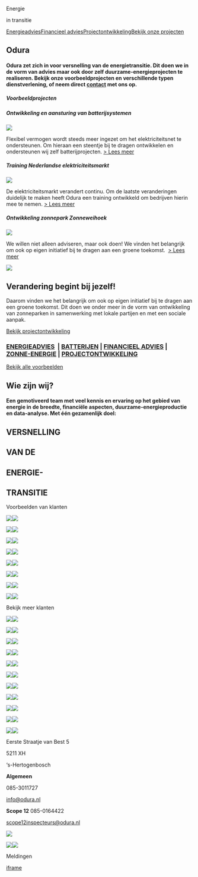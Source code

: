Energie

in transitie

[Energieadvies](https://www.odura.nl/energieadvies/)[Financieel advies](https://www.odura.nl/financieel-advies/)[Projectontwikkeling](https://www.odura.nl/projectontwikkeling/)[Bekijk onze projecten](https://www.odura.nl/voorbeeldprojecten/)

## Odura

#### Odura zet zich in voor versnelling van de energietransitie. Dit doen we in de vorm van advies maar ook door zelf duurzame-energieprojecten te realiseren. Bekijk onze voorbeeldprojecten en verschillende typen dienstverlening, of neem direct [contact](https://odura.nl/contact/) met ons op.

##### Voorbeeldprojecten

##### Ontwikkeling en aansturing van batterijsystemen

![](https://odura.nl/wp-content/uploads/2024/03/BESS-Dassenberg-scaled.jpg.webp)

Flexibel vermogen wordt steeds meer ingezet om het elektriciteitsnet te ondersteunen. Om hieraan een steentje bij te dragen ontwikkelen en ondersteunen wij zelf batterijprojecten. [\> Lees meer](https://odura.nl/portfolio_page/ontwikkeling-van-zonneparken/)

##### Training Nederlandse elektriciteitsmarkt

![](https://odura.nl/wp-content/uploads/2024/03/Elektriciteitsmasten-scaled.jpg.webp)

De elektriciteitsmarkt verandert continu. Om de laatste veranderingen duidelijk te maken heeft Odura een training ontwikkeld om bedrijven hierin mee te nemen. [\> Lees meer](https://odura.nl/portfolio_page/training-elektriciteitsmarkt/)

##### Ontwikkeling zonnepark Zonneweihoek

![](https://odura.nl/wp-content/uploads/2018/12/20201104_122439-scaled.jpg.webp)

We willen niet alleen adviseren, maar ook doen! We vinden het belangrijk om ook op eigen initiatief bij te dragen aan een groene toekomst.  [\> Lees meer](https://odura.nl/portfolio_page/zonneweihoek/)

![](https://odura.nl/wp-content/uploads/2019/01/folder.png.webp)

## Verandering begint   bij jezelf!

Daarom vinden we het belangrijk om ook op eigen initiatief bij te dragen aan een groene toekomst. Dit doen we onder meer in de vorm van ontwikkeling van zonneparken in samenwerking met lokale partijen en met een sociale aanpak.

[Bekijk projectontwikkeling](https://odura.nl/projectontwikkeling/)

### [ENERGIEADVIES](https://odura.nl/energieadvies)  \| [BATTERIJEN](https://odura.nl/batterijen) \| [FINANCIEEL ADVIES](https://odura.nl/financieel-advies/) \|  [ZONNE-ENERGIE](https://www.odura.nl/zonne-energieprojecten/) \| [PROJECTONTWIKKELING](https://odura.nl/projectontwikkeling/)

[Bekijk alle voorbeelden](https://odura.nl/voorbeeldprojecten/)

## Wie zijn wij?

#### Een gemotiveerd team met veel kennis en ervaring op het gebied van energie in de breedte, financiële aspecten, duurzame-energieproductie en data-analyse. Met één gezamenlijk doel:

## VERSNELLING

## VAN DE

## ENERGIE-

## TRANSITIE

Voorbeelden van klanten

[![](https://odura.nl/wp-content/uploads/2019/01/ns.png.webp)![](https://odura.nl/wp-content/uploads/2019/01/ns.png.webp)](http://ns.nl/)

[![](https://odura.nl/wp-content/uploads/2019/01/rvo.png.webp)![](https://odura.nl/wp-content/uploads/2019/01/rvo.png.webp)](https://www.rvo.nl/)

[![](https://odura.nl/wp-content/uploads/2019/01/ey.png.webp)![](https://odura.nl/wp-content/uploads/2019/01/ey.png.webp)](https://www.ey.com/nl/nl/home)

[![](https://odura.nl/wp-content/uploads/2019/01/accell.png.webp)![](https://odura.nl/wp-content/uploads/2019/01/accell.png.webp)](https://www.accell-group.com/nl)

[![](https://odura.nl/wp-content/uploads/2019/01/wpf.png.webp)![](https://odura.nl/wp-content/uploads/2019/01/wpf.png.webp)](http://www.wpfzh.nl/)

[![](https://odura.nl/wp-content/uploads/2019/01/gemeente-roosendaal.png.webp)![](https://odura.nl/wp-content/uploads/2019/01/gemeente-roosendaal.png.webp)](https://roosendaal.nl/)

[![](https://odura.nl/wp-content/uploads/2019/01/provincie-friesland.png.webp)![](https://odura.nl/wp-content/uploads/2019/01/provincie-friesland.png.webp)](https://www.fryslan.frl/)

[![](https://odura.nl/wp-content/uploads/2019/01/hvc.png.webp)![](https://odura.nl/wp-content/uploads/2019/01/hvc.png.webp)](https://www.hvcgroep.nl/)

Bekijk meer klanten

[![](https://odura.nl/wp-content/uploads/2019/01/arriva.png.webp)![](https://odura.nl/wp-content/uploads/2019/01/arriva.png.webp)](https://www.arriva.nl/consumenten.html)

[![](https://odura.nl/wp-content/uploads/2019/01/suez.png.webp)![](https://odura.nl/wp-content/uploads/2019/01/suez.png.webp)](https://www.suez.nl/nl-NL)

[![](https://odura.nl/wp-content/uploads/2019/01/tu-delft.png.webp)![](https://odura.nl/wp-content/uploads/2019/01/tu-delft.png.webp)](https://www.tudelft.nl/)

[![](https://odura.nl/wp-content/uploads/2019/01/uu.png.webp)![](https://odura.nl/wp-content/uploads/2019/01/uu.png.webp)](https://www.uu.nl/)

[![](https://odura.nl/wp-content/uploads/2019/01/portaal.png.webp)![](https://odura.nl/wp-content/uploads/2019/01/portaal.png.webp)](https://www.portaal.nl/)

[![](https://odura.nl/wp-content/uploads/2019/01/heylen-group.png.webp)![](https://odura.nl/wp-content/uploads/2019/01/heylen-group.png.webp)](https://www.heylengroup.com/)

[![](https://odura.nl/wp-content/uploads/2019/01/wijchen.png.webp)![](https://odura.nl/wp-content/uploads/2019/01/wijchen.png.webp)](https://www.wijchen.nl/)

[![](https://odura.nl/wp-content/uploads/2019/01/volksgezondheid.png.webp)![](https://odura.nl/wp-content/uploads/2019/01/volksgezondheid.png.webp)](https://www.rivm.nl/)

[![](https://odura.nl/wp-content/uploads/2020/05/rijkswatersstaat.png.webp)![](https://odura.nl/wp-content/uploads/2020/05/rijkswatersstaat.png.webp)](https://www.rijkswaterstaat.nl/)

[![](https://odura.nl/wp-content/uploads/2020/05/samengroen.png.webp)![](https://odura.nl/wp-content/uploads/2020/05/samengroen.png.webp)](https://www.samengroen.com/)

[![](https://odura.nl/wp-content/uploads/2025/03/DSG_Logo_CMYK-Custom.png.webp)![](https://odura.nl/wp-content/uploads/2025/03/DSG_Logo_CMYK-Custom.png.webp)](https://dsg.nl/)

Eerste Straatje van Best 5

5211 XH

‘s-Hertogenbosch

**Algemeen**

085-3011727

[info@odura.nl](mailto:info@odura.nl)

**Scope 12** 085-0164422

[scope12inspecteurs@odura.nl](mailto:scope12inspecteurs@odura.nl)

![](https://odura.nl/wp-content/uploads/2019/04/Odura-Footer.png.webp)

![](https://odura.nl/wp-content/uploads/2022/03/sbb-beeldmerk-002.png.webp)![](https://scope12inspecteurs.nl/wp-content/uploads/2021/11/Holland-Solar-Kiwa-SCIOS-klein.png)

Meldingen

[iframe](https://www.google.com/recaptcha/api2/anchor?ar=1&k=6LeJjA4dAAAAAOJn7AqwBl4jPYpc7w028qXX07Xq&co=aHR0cHM6Ly9vZHVyYS5ubDo0NDM.&hl=en&v=jt8Oh2-Ue1u7nEbJQUIdocyd&size=invisible&cb=8wpbzq604fsj)